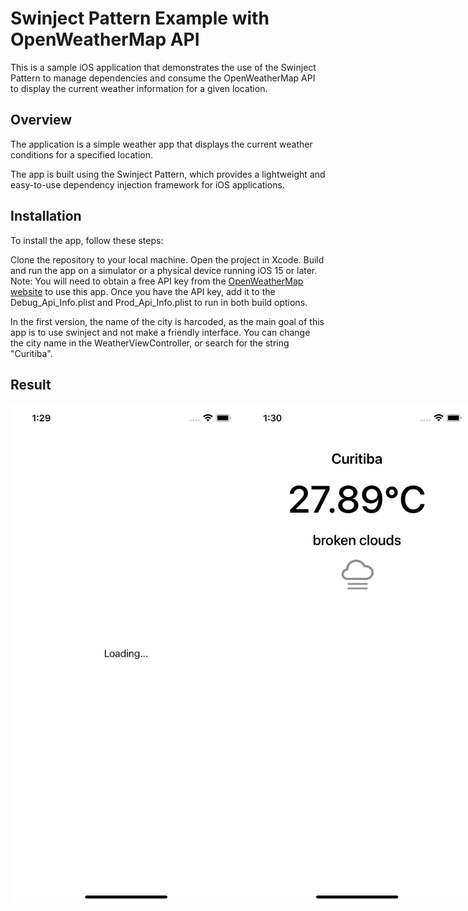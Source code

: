 # Swinject Pattern Example with OpenWeatherMap API

This is a sample iOS application that demonstrates the use of the Swinject Pattern to manage dependencies and consume the OpenWeatherMap API to display the current weather information for a given location.

## Overview
The application is a simple weather app that displays the current weather conditions for a specified location.

The app is built using the Swinject Pattern, which provides a lightweight and easy-to-use dependency injection framework for iOS applications. 

## Installation
To install the app, follow these steps:

Clone the repository to your local machine.
Open the project in Xcode.
Build and run the app on a simulator or a physical device running iOS 15 or later.
Note: You will need to obtain a free API key from the [OpenWeatherMap website](https://openweathermap.org/) to use this app. Once you have the API key, add it to the Debug_Api_Info.plist and Prod_Api_Info.plist to run in both build options.

In the first version, the name of the city is harcoded, as the main goal of this app is to use swinject and not make a friendly interface. You can change the city name in the WeatherViewController, or search for the string "Curitiba".

## Result

<div style="display:flex;">
  <img src="./images/loading.png" alt="Loading while fetching data" height="800"/>
  <img src="./images/weather.png" alt="Weather data from given location" height="800"/>
</div>
